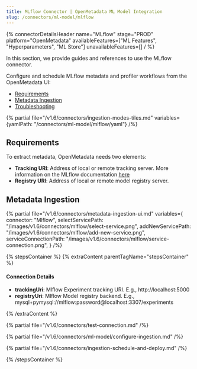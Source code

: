 ```yaml
---
title: MLflow Connector | OpenMetadata ML Model Integration
slug: /connectors/ml-model/mlflow
---
```


{% connectorDetailsHeader
name="MLflow"
stage="PROD"
platform="OpenMetadata"
availableFeatures=["ML Features", "Hyperparameters", "ML Store"]
unavailableFeatures=[]
/ %}

In this section, we provide guides and references to use the MLflow connector.

Configure and schedule MLflow metadata and profiler workflows from the OpenMetadata UI:

- [Requirements](#requirements)
- [Metadata Ingestion](#metadata-ingestion)
- [Troubleshooting](/connectors/ml-model/mlflow/troubleshooting)

{% partial file="/v1.6/connectors/ingestion-modes-tiles.md" variables={yamlPath: "/connectors/ml-model/mlflow/yaml"} /%}

## Requirements

To extract metadata, OpenMetadata needs two elements:
- **Tracking URI**: Address of local or remote tracking server. More information on the MLflow documentation [here](https://www.mlflow.org/docs/latest/tracking.html#where-runs-are-recorded)
- **Registry URI**: Address of local or remote model registry server.

## Metadata Ingestion

{% partial 
  file="/v1.6/connectors/metadata-ingestion-ui.md" 
  variables={
    connector: "Mlflow", 
    selectServicePath: "/images/v1.6/connectors/mlflow/select-service.png",
    addNewServicePath: "/images/v1.6/connectors/mlflow/add-new-service.png",
    serviceConnectionPath: "/images/v1.6/connectors/mlflow/service-connection.png",
} 
/%}

{% stepsContainer %}
{% extraContent parentTagName="stepsContainer" %}

#### Connection Details

- **trackingUri**: Mlflow Experiment tracking URI. E.g., http://localhost:5000
- **registryUri**: Mlflow Model registry backend. E.g., mysql+pymysql://mlflow:password@localhost:3307/experiments

{% /extraContent %}

{% partial file="/v1.6/connectors/test-connection.md" /%}

{% partial file="/v1.6/connectors/ml-model/configure-ingestion.md" /%}

{% partial file="/v1.6/connectors/ingestion-schedule-and-deploy.md" /%}

{% /stepsContainer %}
